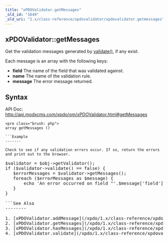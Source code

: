 ```yaml
---
title: "xPDOValidator.getMessages"
_old_id: "1649"
_old_uri: "1.x/class-reference/xpdovalidator/xpdovalidator.getmessages"
---
```


xPDOValidator::getMessages
--------------------------

Get the validation messages generated by [validate()](/xpdo/1.x/class-reference/xpdovalidator/xpdovalidator.validate "xPDOValidator.validate"), if any exist.

Each message is an array with the following keys:

- **field** The name of the field that was validated against.
- **name** The name of the validation rule.
- **message** The error message returned.

Syntax
------

API Doc: <http://api.modxcms.com/xpdo/om/xPDOValidator.html#getMessages>

```
<pre class="brush: php">
array getMessages ()

```Example
-------

Check to see if any validation errors occur. If so, return the errors and print out to the browser.

```
<pre class="brush: php">
$validator = $obj->getValidator();
if ($validator->validate() == false) {
   $errorMessages = $validator->getMessages();
   foreach ($errorMessages as $message) {
       echo 'An error occurred on field "'.$message['field'].'": '.$message['message'];
   }
}

```See Also
--------

1. [xPDOValidator.addMessage](/xpdo/1.x/class-reference/xpdovalidator/xpdovalidator.addmessage)
2. [xPDOValidator.getMessages](/xpdo/1.x/class-reference/xpdovalidator/xpdovalidator.getmessages)
3. [xPDOValidator.hasMessages](/xpdo/1.x/class-reference/xpdovalidator/xpdovalidator.hasmessages)
4. [xPDOValidator.validate](/xpdo/1.x/class-reference/xpdovalidator/xpdovalidator.validate)